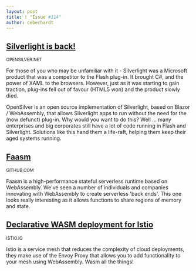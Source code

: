 ```yaml
---
layout: post
title: ! "Issue #114"
author: ceberhardt
---
```


## [Silverlight is back!](https://opensilver.net/announcements/introducing-opensilver.aspx)

<small>OPENSILVER.NET</small>

For those of you who may be unfamiliar with it - Silverlight was a Microsoft product that was a competitor to the Flash plug-in. It brought C#, and the power of XAML to the browsers. However, just as it was starting to gain traction, plug-ins fell out of favour (HTML5 won) and the product slowly died. 

OpenSilver is an open source implementation of Silverlight, based on Blazor / WebAssembly, that allows Silverlight apps to run without the need for the (now defunct) plug-in. Why would you want to do this? Well ... many enterprises and big corporates still have a lot of code running in Flash and Silverlight. Solutions like this hand them a life-raft, helping them keep their aged systems running.

## [Faasm](https://github.com/lsds/Faasm)

<small>GITHUB.COM</small>

Faasm is a high-performance stateful serverless runtime based on WebAssembly. We've seen a number of individuals and companies innovating with WebAssembly to create serverless 'back ends'. This one looks really interesting as it allows functions to share regions of memory and state.

## [Declarative WASM deployment for Istio](https://istio.io/blog/2020/deploy-wasm-declarative/)

<small>ISTIO.IO</small>

Istio is a service mesh that reduces the complexity of cloud deployments, they make use of the Envoy Proxy that allows you to add functionality to your mesh using WebAssembly. Wasm all the things!